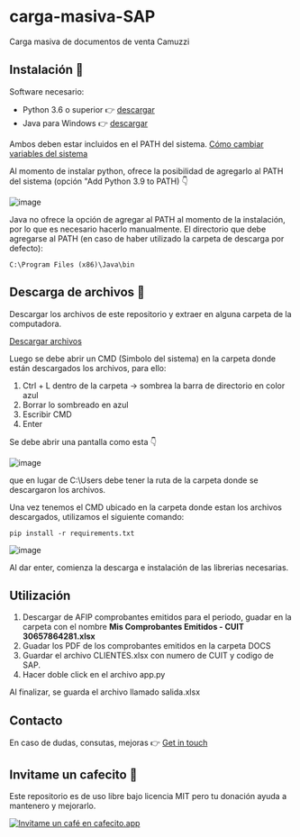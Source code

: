 # carga-masiva-SAP

Carga masiva de documentos de venta Camuzzi

## Instalación 🔧

Software necesario:
<ul>
  <li>Python 3.6 o superior 👉 <a href="https://www.python.org/downloads/">descargar</a></li>
  <li>Java para Windows 👉 <a href="https://www.java.com/es/download/ie_manual.jsp">descargar</a></li>
</ul>

Ambos deben estar incluidos en el PATH del sistema. <a href="https://www.java.com/es/download/help/path_es.html">Cómo cambiar variables del sistema</a>

Al momento de instalar python, ofrece la posibilidad de agregarlo al PATH del sistema (opción "Add Python 3.9 to PATH) 👇

![image](https://user-images.githubusercontent.com/84155397/126665001-5b8d2fe9-d690-4f3b-ac5a-45b2f6036e99.png)

Java no ofrece la opción de agregar al PATH al momento de la instalación, por lo que es necesario hacerlo manualmente. El directorio que debe agregarse al PATH (en caso de haber utilizado la carpeta de descarga por defecto):
```
C:\Program Files (x86)\Java\bin
```
## Descarga de archivos 📂
Descargar los archivos de este repositorio y extraer en alguna carpeta de la computadora. 

<a href="https://github.com/yagopajarino/ca-cmSAP/archive/refs/heads/main.zip">Descargar archivos</a>

Luego se debe abrir un CMD (Simbolo del sistema) en la carpeta donde están descargados los archivos, para ello:
<ol>
<li>Ctrl + L dentro de la carpeta -> sombrea la barra de directorio en color azul</li>
<li>Borrar lo sombreado en azul</li>
<li>Escribir CMD</li>
<li>Enter</li>
</ol>

Se debe abrir una pantalla como esta 👇

![image](https://user-images.githubusercontent.com/84155397/126667543-787fb8a6-12aa-4a75-a4de-5e9cf466abc7.png)

que en lugar de C:\Users debe tener la ruta de la carpeta donde se descargaron los archivos.

Una vez tenemos el CMD ubicado en la carpeta donde estan los archivos descargados, utilizamos el siguiente comando:
```
pip install -r requirements.txt
```
![image](https://user-images.githubusercontent.com/84155397/126671901-76f11023-a516-4b52-a2da-78e71b291656.png)

Al dar enter, comienza la descarga e instalación de las librerias necesarias.

## Utilización

1. Descargar de AFIP comprobantes emitidos para el periodo, guadar en la carpeta con el nombre <b>Mis Comprobantes Emitidos - CUIT 30657864281.xlsx</b>
2. Guadar los PDF de los comprobantes emitidos en la carpeta DOCS
3. Guardar el archivo CLIENTES.xlsx con numero de CUIT y codigo de SAP.
4. Hacer doble click en el archivo app.py

Al finalizar, se guarda el archivo llamado salida.xlsx

## Contacto
En caso de dudas, consutas, mejoras 👉 <a href="https://yagopajarino.github.io/repos-contact/?ca-cmSAP" target="_blank">Get in touch</a>

## Invitame un cafecito :money_with_wings:
Este repositorio es de uso libre bajo licencia MIT pero tu donación ayuda a mantenero y mejorarlo.

[![Invitame un café en cafecito.app](https://cdn.cafecito.app/imgs/buttons/button_3.svg)](https://cafecito.app/yagopajarino)

